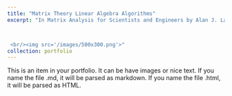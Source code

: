 ```yaml
---
title: "Matrix Theory Linear Algebra Algorithms"
excerpt: "In Matrix Analysis for Scientists and Engineers by Alan J. Laub, algorithms are designed to provide efficient computational techniques for linear algebra operations, such as matrix decompositions, solving linear systems, and eigenvalue computations. Building on these concepts, I developed Python implementations of key linear algebra algorithms and matrix formulas foundational to machine learning models. These include Principal Component Analysis (PCA), Singular Value Decomposition (SVD), linear and logistic regression, least squares optimization, and k-means clustering, enabling efficient data processing and insights into high-dimensional datasets.



 <br/><img src='/images/500x300.png'>"
collection: portfolio
---
```


This is an item in your portfolio. It can be have images or nice text. If you name the file .md, it will be parsed as markdown. If you name the file .html, it will be parsed as HTML. 
